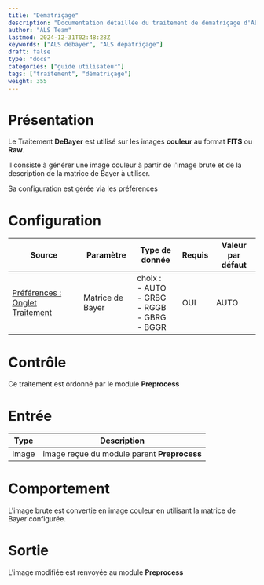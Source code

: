 ```yaml
---
title: "Dématriçage"
description: "Documentation détaillée du traitement de dématriçage d'ALS"
author: "ALS Team"
lastmod: 2024-12-31T02:48:28Z
keywords: ["ALS debayer", "ALS dépatriçage"]
draft: false
type: "docs"
categories: ["guide utilisateur"] 
tags: ["traitement", "dématriçage"]
weight: 355
---
```


# Présentation

Le Traitement **DeBayer** est utilisé sur les images **couleur** au format **FITS** ou **Raw**.

Il consiste à générer une image couleur à partir de l'image brute et de la description de la matrice de Bayer
à utiliser.

Sa configuration est gérée via les préférences

# Configuration

| Source                                 | Paramètre                | Type de donnée           | Requis | Valeur par défaut |
|----------------------------------------|--------------------------|---------------------------| ------- | --------------- |
| [Préférences : Onglet Traitement](../../../userguide/preferences/processing/#debayer) | Matrice de Bayer | choix :<br>- AUTO<br>- GRBG<br>- RGGB<br>- GBRG<br>- BGGR | OUI     | AUTO              |


# Contrôle

Ce traitement est ordonné par le module **Preprocess**

# Entrée

| Type  | Description                                  |
|-------|----------------------------------------------|
| Image | image reçue du module parent **Preprocess** |


# Comportement

L'image brute est convertie en image couleur en utilisant la matrice de Bayer configurée.

# Sortie

L'image modifiée est renvoyée au module **Preprocess**
